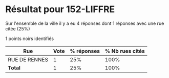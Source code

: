# Résultat pour 152-LIFFRE

Sur l'ensemble de la ville il y a eu 4 réponses dont 1 réponses avec une rue citée (25%)

1 points noirs identifiés

| Rue | Vote | % réponses | % Nb rues cités|
|-----|------|------------|----------------|
| RUE DE RENNES | 1 | 25% | 100%|
| **Total** | 1 | 25% | 100%|
